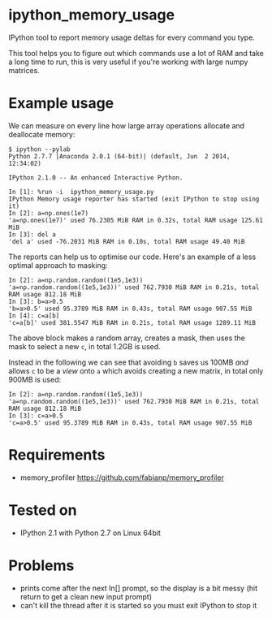 ipython_memory_usage
====================

IPython tool to report memory usage deltas for every command you type.

This tool helps you to figure out which commands use a lot of RAM and take a long time to run, this is very useful if you're working with large numpy matrices.

Example usage
=============

We can measure on every line how large array operations allocate and deallocate memory:

    $ ipython --pylab
    Python 2.7.7 |Anaconda 2.0.1 (64-bit)| (default, Jun  2 2014, 12:34:02) 

    IPython 2.1.0 -- An enhanced Interactive Python.

    In [1]: %run -i  ipython_memory_usage.py
    IPython Memory usage reporter has started (exit IPython to stop using it)
    In [2]: a=np.ones(1e7)
    'a=np.ones(1e7)' used 76.2305 MiB RAM in 0.32s, total RAM usage 125.61 MiB
    In [3]: del a
    'del a' used -76.2031 MiB RAM in 0.10s, total RAM usage 49.40 MiB


The reports can help us to optimise our code. Here's an example of a less optimal approach to masking:

    In [2]: a=np.random.random((1e5,1e3))
    'a=np.random.random((1e5,1e3))' used 762.7930 MiB RAM in 0.21s, total RAM usage 812.18 MiB
    In [3]: b=a>0.5
    'b=a>0.5' used 95.3789 MiB RAM in 0.43s, total RAM usage 907.55 MiB
    In [4]: c=a[b]
    'c=a[b]' used 381.5547 MiB RAM in 0.21s, total RAM usage 1289.11 MiB

The above block makes a random array, creates a mask, then uses the mask to select a new `c`, in total 1.2GB is used.

Instead in the following we can see that avoiding `b` saves us 100MB _and_ allows `c` to be a _view_ onto `a` which avoids creating a new matrix, in total only 900MB is used:

    In [2]: a=np.random.random((1e5,1e3))
    'a=np.random.random((1e5,1e3))' used 762.7930 MiB RAM in 0.21s, total RAM usage 812.18 MiB
    In [3]: c=a>0.5
    'c=a>0.5' used 95.3789 MiB RAM in 0.43s, total RAM usage 907.55 MiB







Requirements
============

 * memory_profiler https://github.com/fabianp/memory_profiler 

Tested on
=========

 * IPython 2.1 with Python 2.7 on Linux 64bit

Problems
========

 * prints come after the next In[] prompt, so the display is a bit messy (hit return to get a clean new input prompt)
 * can't kill the thread after it is started so you must exit IPython to stop it
